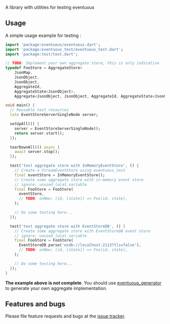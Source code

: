 A library with utilities for testing eventuous

## Usage

A simple usage example for testing :

```dart
import 'package:eventuous/eventuous.dart';
import 'package:eventuous_test/eventuous_test.dart';
import 'package:test/test.dart';

// TODO: Implement your own aggregate store, this is only indicative
typedef FooStore = AggregateStore<
    JsonMap,
    JsonObject,
    JsonObject,
    AggregateId,
    AggregateState<JsonObject>,
    Aggregate<JsonObject, JsonObject, AggregateId, AggregateState<JsonObject>>>;

void main() {
  // Reusable test resources
  late EventStoreServerSingleNode server;

  setUpAll(() {
    server = EventStoreServerSingleNode();
    return server.start();
  });

  tearDownAll(() async {
    await server.stop();
  });

  test('test aggregate store with InMemoryEventStore', () {
    // Create a StreamEventStore using eventuous_test
    final eventStore = InMemoryEventStore();
    // Create some aggregate store with in-memory event store
    // ignore: unused_local_variable
    final FooStore = FooStore(
      eventStore,
      // TODO: onNew: (id, [state]) => Foo(id, state),
    );

    // Do some testing here...
  });

  test('test aggregate store with EventStoreDB', () {
    // Create some aggregate store with EventStoreDB event store
    // ignore: unused_local_variable
    final FooStore = FooStore(
      EventStoreDB.parse('esdb://localhost:2113?tls=false'),
      // TODO: onNew: (id, [state]) => Foo(id, state),
    );

    // Do some testing here...
  });
}
```
**The example above is not complete**. You should use
[eventuous_generator][eventuous_generator] to generate your own 
aggregate implementation. 


## Features and bugs
Please file feature requests and bugs at the [issue tracker][tracker].

[Dart Build System]: https://github.com/dart-lang/build
[package:eventuous]: https://pub.dev/packages/eventuous
[tracker]: https://github.com/eventuous/eventuous-dart/issues
[eventuous_generator]: https://pub.dev/packages/eventuous_generator
[example]: https://github.com/eventuous/eventuous-dart/tree/master/example
